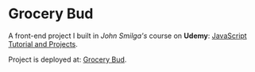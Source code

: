 # Grocery Bud
A front-end project I built in *John Smilga's* course on **Udemy**: [JavaScript Tutorial and Projects](https://www.udemy.com/course/javascript-tutorial-for-beginners-w/).

Project is deployed at: [Grocery Bud](https://mkleemoff-grocery-bud.netlify.app/).
